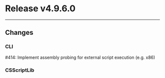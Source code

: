# Release v4.9.6.0

---

## Changes

### CLI

#414: Implement assembly probing for external script execution (e.g. x86)

### CSScriptLib
<no changes>

